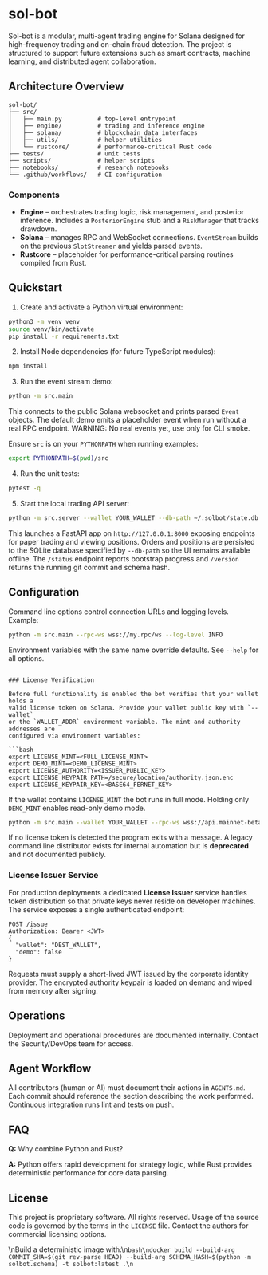 # sol-bot

Sol-bot is a modular, multi-agent trading engine for Solana designed for high-frequency trading and on-chain fraud detection. The project is structured to support future extensions such as smart contracts, machine learning, and distributed agent collaboration.

## Architecture Overview

```
sol-bot/
├── src/
│   ├── main.py          # top-level entrypoint
│   ├── engine/          # trading and inference engine
│   ├── solana/          # blockchain data interfaces
│   ├── utils/           # helper utilities
│   └── rustcore/        # performance-critical Rust code
├── tests/               # unit tests
├── scripts/             # helper scripts
├── notebooks/           # research notebooks
└── .github/workflows/   # CI configuration
```

### Components
* **Engine** – orchestrates trading logic, risk management, and posterior inference. Includes a `PosteriorEngine` stub and a `RiskManager` that tracks drawdown.
* **Solana** – manages RPC and WebSocket connections. `EventStream` builds on the previous `SlotStreamer` and yields parsed events.
* **Rustcore** – placeholder for performance-critical parsing routines compiled from Rust.

## Quickstart

1. Create and activate a Python virtual environment:

```bash
python3 -m venv venv
source venv/bin/activate
pip install -r requirements.txt
```

2. Install Node dependencies (for future TypeScript modules):

```bash
npm install
```

3. Run the event stream demo:

```bash
python -m src.main
```

This connects to the public Solana websocket and prints parsed `Event` objects. The default demo emits a placeholder event when run without a real RPC endpoint.
WARNING: No real events yet, use only for CLI smoke.

Ensure `src` is on your `PYTHONPATH` when running examples:

```bash
export PYTHONPATH=$(pwd)/src
```

4. Run the unit tests:

```bash
pytest -q
```

5. Start the local trading API server:

```bash
python -m src.server --wallet YOUR_WALLET --db-path ~/.solbot/state.db
```

This launches a FastAPI app on `http://127.0.0.1:8000` exposing endpoints for
paper trading and viewing positions. Orders and positions are persisted to the
SQLite database specified by `--db-path` so the UI remains available offline.
The `/status` endpoint reports bootstrap progress and `/version` returns the
running git commit and schema hash.

## Configuration

Command line options control connection URLs and logging levels. Example:

```bash
python -m src.main --rpc-ws wss://my.rpc/ws --log-level INFO
```

Environment variables with the same name override defaults. See `--help` for all options.
```

### License Verification

Before full functionality is enabled the bot verifies that your wallet holds a
valid license token on Solana. Provide your wallet public key with `--wallet`
or the `WALLET_ADDR` environment variable. The mint and authority addresses are
configured via environment variables:

```bash
export LICENSE_MINT=<FULL_LICENSE_MINT>
export DEMO_MINT=<DEMO_LICENSE_MINT>
export LICENSE_AUTHORITY=<ISSUER_PUBLIC_KEY>
export LICENSE_KEYPAIR_PATH=/secure/location/authority.json.enc
export LICENSE_KEYPAIR_KEY=<BASE64_FERNET_KEY>
```

If the wallet contains `LICENSE_MINT` the bot runs in full mode. Holding only
`DEMO_MINT` enables read-only demo mode.

```bash
python -m src.main --wallet YOUR_WALLET --rpc-ws wss://api.mainnet-beta.solana.com/
```

If no license token is detected the program exits with a message. A legacy
command line distributor exists for internal automation but is **deprecated**
and not documented publicly.

### License Issuer Service

For production deployments a dedicated **License Issuer** service handles token
distribution so that private keys never reside on developer machines. The
service exposes a single authenticated endpoint:

```http
POST /issue
Authorization: Bearer <JWT>
{
  "wallet": "DEST_WALLET",
  "demo": false
}
```

Requests must supply a short-lived JWT issued by the corporate identity
provider. The encrypted authority keypair is loaded on demand and wiped from
memory after signing.

## Operations

Deployment and operational procedures are documented internally. Contact the Security/DevOps team for access.
## Agent Workflow

All contributors (human or AI) must document their actions in `AGENTS.md`. Each commit should reference the section describing the work performed. Continuous integration runs lint and tests on push.

## FAQ

**Q:** Why combine Python and Rust?

**A:** Python offers rapid development for strategy logic, while Rust provides deterministic performance for core data parsing.


## License

This project is proprietary software. All rights reserved. Usage of the source code is governed by the terms in the `LICENSE` file. Contact the authors for commercial licensing options.

\nBuild a deterministic image with:\n```bash\ndocker build --build-arg COMMIT_SHA=$(git rev-parse HEAD) --build-arg SCHEMA_HASH=$(python -m solbot.schema) -t solbot:latest .\n```
